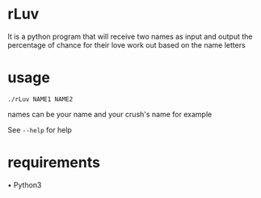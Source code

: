 # rLuv
It is a python program that will receive two names as input and output the percentage of chance for their love work out based on the name letters

# usage
```
./rLuv NAME1 NAME2
```
names can be your name and your crush's name for example

See `--help` for help

# requirements 
• Python3 
